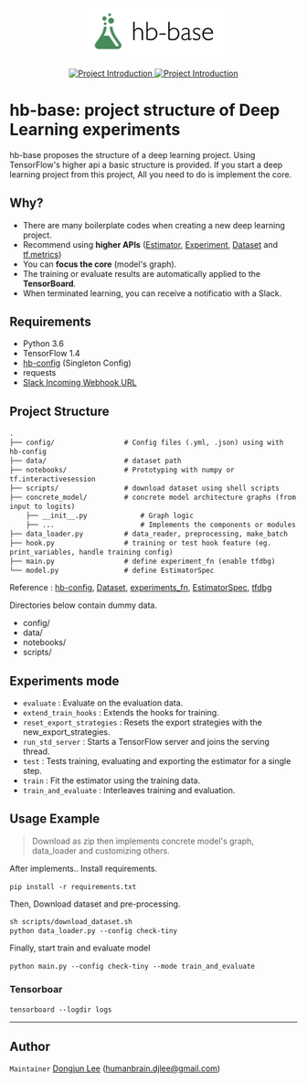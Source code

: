 
<p align="center">
  <img src="images/logo.png" width=250>
</p>

<p align="center">

  <a href="https://github.com/hb-research/hb-base">
    <img src="https://img.shields.io/badge/DeepLearning-Experiments-brightgreen.svg" alt="Project Introduction">
  </a>
  
  <a href="https://github.com/hb-research/hb-base">
    <img src="https://img.shields.io/badge/Project-Structure-brightgreen.svg" alt="Project Introduction">
  </a>

</p>

# hb-base: project structure of Deep Learning experiments


hb-base proposes the structure of a deep learning project. Using TensorFlow's higher api a basic structure is provided. If you start a deep learning project from this project, All you need to do is implement the core.

## Why?

- There are many boilerplate codes when creating a new deep learning project.
- Recommend using **higher APIs** ([Estimator](https://www.tensorflow.org/api_docs/python/tf/estimator/Estimator), [Experiment](https://www.tensorflow.org/api_docs/python/tf/contrib/learn/Experiment), [Dataset](https://www.tensorflow.org/api_docs/python/tf/data/Dataset) and [tf.metrics](https://www.tensorflow.org/api_docs/python/tf/metrics))
- You can **focus the core** (model's graph).
- The training or evaluate results are automatically applied to the **TensorBoard**.
- When terminated learning, you can receive a notificatio with a Slack.

## Requirements

- Python 3.6
- TensorFlow 1.4
- [hb-config](https://github.com/hb-research/hb-config) (Singleton Config)
- requests
- [Slack Incoming Webhook URL](https://my.slack.com/services/new/incoming-webhook/)

## Project Structure

    .
    ├── config/                 # Config files (.yml, .json) using with hb-config
    ├── data/                   # dataset path
    ├── notebooks/              # Prototyping with numpy or tf.interactivesession
    ├── scripts/                # download dataset using shell scripts
    ├── concrete_model/         # concrete model architecture graphs (from input to logits)
        ├── __init__.py             # Graph logic
        ├── ...                     # Implements the components or modules
    ├── data_loader.py          # data_reader, preprocessing, make_batch
    ├── hook.py                 # training or test hook feature (eg. print_variables, handle training config)
    ├── main.py                 # define experiment_fn (enable tfdbg)
    └── model.py                # define EstimatorSpec      

Reference : [hb-config](https://github.com/hb-research/hb-config), [Dataset](https://www.tensorflow.org/api_docs/python/tf/data/Dataset#from_generator), [experiments_fn](https://www.tensorflow.org/api_docs/python/tf/contrib/learn/Experiment), [EstimatorSpec](https://www.tensorflow.org/api_docs/python/tf/estimator/EstimatorSpec), [tfdbg](https://www.tensorflow.org/programmers_guide/debugger)

Directories below contain dummy data.

- config/
- data/
- notebooks/
- scripts/

## Experiments mode

- `evaluate` : Evaluate on the evaluation data.
- `extend_train_hooks` :  Extends the hooks for training.
- `reset_export_strategies` : Resets the export strategies with the new_export_strategies.
- `run_std_server` : Starts a TensorFlow server and joins the serving thread.
- `test` : Tests training, evaluating and exporting the estimator for a single step.
- `train` : Fit the estimator using the training data.
- `train_and_evaluate` : Interleaves training and evaluation.


## Usage Example

> Download as zip then implements concrete model's graph, data_loader and  customizing others.

After implements.. Install requirements.

```pip install -r requirements.txt```

Then, Download dataset and pre-processing.

```
sh scripts/download_dataset.sh
python data_loader.py --config check-tiny
```

Finally, start train and evaluate model

```python main.py --config check-tiny --mode train_and_evaluate```

### Tensorboar

```tensorboard --logdir logs```


---

## Author

`Maintainer` [Dongjun Lee](https://github.com/DongjunLee) (humanbrain.djlee@gmail.com)
